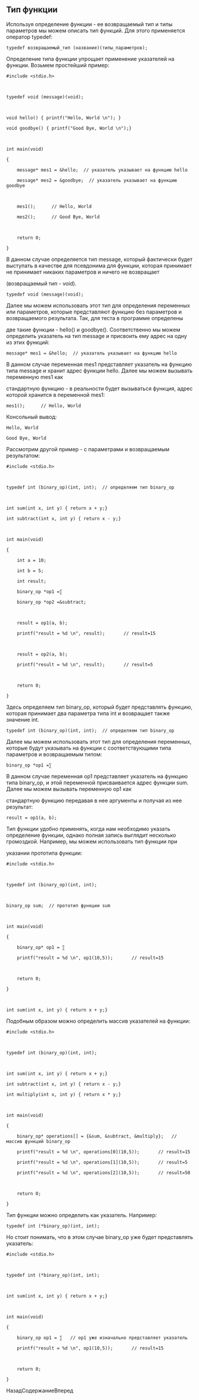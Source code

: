 ## Тип функции

Используя определение функции - ее возвращаемый тип и типы параметров мы можем описать тип функций. Для этого применяется оператор typedef:

```
typedef возвращаемый_тип (название)(типы_параметров);
```

Определение типа функции упрощает применение указателей на функции. Возьмем простейший пример:

```
#include <stdio.h>
 
typedef void (message)(void);

void hello() { printf("Hello, World \n"); }
void goodbye() { printf("Good Bye, World \n");}

int main(void)
{
    message* mes1 = &hello;  // указатель указывает на функцию hello
    message* mes2 = &goodbye;  // указатель указывает на функцию goodbye

    mes1();      // Hello, World
    mes2();      // Good Bye, World
     
    return 0;
}
```

В данном случае определяется тип message, который фактически будет выступать в качестве для псевдонима для функции, которая принимает не принимает никаких параметров и ничего не возвращает 
(возвращаемый тип -  void).

```
typedef void (message)(void);
```

Далее мы можем использовать этот тип для определения переменных или параметров, которые представляют функцию без параметров и возвращаемого результата. Так, для теста в программе определены 
две такие функции - hello() и goodbye(). Соответственно мы можем определить указатель на тип message и присвоить ему адрес на одну из этих функций:

```
message* mes1 = &hello;  // указатель указывает на функцию hello
```

В данном случае переменная mes1 представляет указатель на функцию типа message и хранит адрес функции hello. Далее мы можем вызывать переменную mes1 как 
стандартную функцию - в реальности будет вызываться функция, адрес которой хранится в переменной mes1:

```
mes1();      // Hello, World
```

Консольный вывод:

```
Hello, World
Good Bye, World
```

Рассмотрим другой пример - с параметрами и возвращаемым результатом:

```
#include <stdio.h>
 
typedef int (binary_op)(int, int);	// определяем тип binary_op

int sum(int x, int y) { return x + y;}
int subtract(int x, int y) { return x - y;}

int main(void)
{
    int a = 10;
    int b = 5;
    int result;
    binary_op *op1 =∑
    binary_op *op2 =&subtract;

    result = op1(a, b);
    printf("result = %d \n", result);       // result=15 

    result = op2(a, b);
    printf("result = %d \n", result);       // result=5
     
    return 0;
}
```

Здесь определяем тип binary_op, который будет представлять функцию, которая принимает два параметра типа int и возвращает также значение int.

```
typedef int (binary_op)(int, int);	// определяем тип binary_op
```

Далее мы можем использовать этот тип для определения переменных, которые будут указывать на функции с соответствующими типа параметров и возвращаемым типом:

```
binary_op *op1 =∑
```

В данном случае переменная op1 представляет указатель на функцию типа binary_op, и этой переменной присваивается адрес функции sum. Далее мы можем вызывать переменную op1 как 
стандартную функцию передавая в нее аргументы и получая из нее результат:

```
result = op1(a, b);
```

Тип функции удобно применять, когда нам необходимо указать определение функции, однако полная запись выглядит несколько громоздкой. Например, мы можем использовать тип функции при 
указании прототипа функции:

```
#include <stdio.h>
 
typedef int (binary_op)(int, int);

binary_op sum;  // прототип функции sum

int main(void)
{
    binary_op* op1 = ∑ 
    printf("result = %d \n", op1(10,5));       // result=15 
     
    return 0;
}

int sum(int x, int y) { return x + y;}
```

Подобным образом можно определить массив указателей на функции:

```
#include <stdio.h>
 
typedef int (binary_op)(int, int);

int sum(int x, int y) { return x + y;}
int subtract(int x, int y) { return x - y;}
int multiply(int x, int y) { return x * y;}

int main(void)
{
    binary_op* operations[] = {&sum, &subtract, &multiply};   // массив функций binary_op
    printf("result = %d \n", operations[0](10,5));       // result=15 
    printf("result = %d \n", operations[1](10,5));       // result=5 
    printf("result = %d \n", operations[2](10,5));       // result=50 
     
    return 0;
}
```

Тип функции можно определить как указатель. Например:

```
typedef int (*binary_op)(int, int);
```

Но стоит понимать, что в этом случае binary_op уже будет представлять указатель:

```
#include <stdio.h>
 
typedef int (*binary_op)(int, int);

int sum(int x, int y) { return x + y;}

int main(void)
{
    binary_op op1 = ∑   // op1 уже изначально представляет указатель
    printf("result = %d \n", op1(10,5));       // result=15 
     
    return 0;
}
```

НазадСодержаниеВперед

